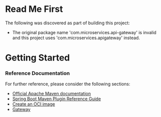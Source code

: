 # Read Me First
The following was discovered as part of building this project:

* The original package name 'com.microservices.api-gateway' is invalid and this project uses 'com.microservices.apigateway' instead.

# Getting Started

### Reference Documentation
For further reference, please consider the following sections:

* [Official Apache Maven documentation](https://maven.apache.org/guides/index.html)
* [Spring Boot Maven Plugin Reference Guide](https://docs.spring.io/spring-boot/docs/3.2.3/maven-plugin/reference/html/)
* [Create an OCI image](https://docs.spring.io/spring-boot/docs/3.2.3/maven-plugin/reference/html/#build-image)
* [Gateway](https://docs.spring.io/spring-cloud-gateway/docs/current/reference/html/)

